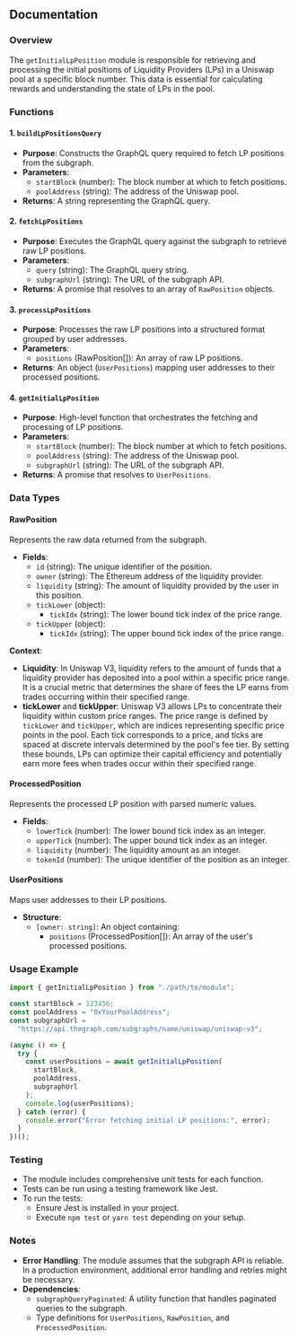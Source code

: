 ## Documentation

### Overview

The `getInitialLpPosition` module is responsible for retrieving and processing the initial positions of Liquidity Providers (LPs) in a Uniswap pool at a specific block number. This data is essential for calculating rewards and understanding the state of LPs in the pool.

### Functions

#### 1. `buildLpPositionsQuery`

- **Purpose**: Constructs the GraphQL query required to fetch LP positions from the subgraph.
- **Parameters**:
  - `startBlock` (number): The block number at which to fetch positions.
  - `poolAddress` (string): The address of the Uniswap pool.
- **Returns**: A string representing the GraphQL query.

#### 2. `fetchLpPositions`

- **Purpose**: Executes the GraphQL query against the subgraph to retrieve raw LP positions.
- **Parameters**:
  - `query` (string): The GraphQL query string.
  - `subgraphUrl` (string): The URL of the subgraph API.
- **Returns**: A promise that resolves to an array of `RawPosition` objects.

#### 3. `processLpPositions`

- **Purpose**: Processes the raw LP positions into a structured format grouped by user addresses.
- **Parameters**:
  - `positions` (RawPosition[]): An array of raw LP positions.
- **Returns**: An object (`UserPositions`) mapping user addresses to their processed positions.

#### 4. `getInitialLpPosition`

- **Purpose**: High-level function that orchestrates the fetching and processing of LP positions.
- **Parameters**:
  - `startBlock` (number): The block number at which to fetch positions.
  - `poolAddress` (string): The address of the Uniswap pool.
  - `subgraphUrl` (string): The URL of the subgraph API.
- **Returns**: A promise that resolves to `UserPositions`.

### Data Types

#### RawPosition

Represents the raw data returned from the subgraph.

- **Fields**:
  - `id` (string): The unique identifier of the position.
  - `owner` (string): The Ethereum address of the liquidity provider.
  - `liquidity` (string): The amount of liquidity provided by the user in this position.
  - `tickLower` (object):
    - `tickIdx` (string): The lower bound tick index of the price range.
  - `tickUpper` (object):
    - `tickIdx` (string): The upper bound tick index of the price range.

**Context**:

- **Liquidity**: In Uniswap V3, liquidity refers to the amount of funds that a liquidity provider has deposited into a pool within a specific price range. It is a crucial metric that determines the share of fees the LP earns from trades occurring within their specified range.
- **tickLower** and **tickUpper**: Uniswap V3 allows LPs to concentrate their liquidity within custom price ranges. The price range is defined by `tickLower` and `tickUpper`, which are indices representing specific price points in the pool. Each tick corresponds to a price, and ticks are spaced at discrete intervals determined by the pool's fee tier. By setting these bounds, LPs can optimize their capital efficiency and potentially earn more fees when trades occur within their specified range.

#### ProcessedPosition

Represents the processed LP position with parsed numeric values.

- **Fields**:
  - `lowerTick` (number): The lower bound tick index as an integer.
  - `upperTick` (number): The upper bound tick index as an integer.
  - `liquidity` (number): The liquidity amount as an integer.
  - `tokenId` (number): The unique identifier of the position as an integer.

#### UserPositions

Maps user addresses to their LP positions.

- **Structure**:
  - `[owner: string]`: An object containing:
    - `positions` (ProcessedPosition[]): An array of the user's processed positions.

### Usage Example

```typescript
import { getInitialLpPosition } from "./path/to/module";

const startBlock = 123456;
const poolAddress = "0xYourPoolAddress";
const subgraphUrl =
  "https://api.thegraph.com/subgraphs/name/uniswap/uniswap-v3";

(async () => {
  try {
    const userPositions = await getInitialLpPosition(
      startBlock,
      poolAddress,
      subgraphUrl
    );
    console.log(userPositions);
  } catch (error) {
    console.error("Error fetching initial LP positions:", error);
  }
})();
```

### Testing

- The module includes comprehensive unit tests for each function.
- Tests can be run using a testing framework like Jest.
- To run the tests:
  - Ensure Jest is installed in your project.
  - Execute `npm test` or `yarn test` depending on your setup.

### Notes

- **Error Handling**: The module assumes that the subgraph API is reliable. In a production environment, additional error handling and retries might be necessary.
- **Dependencies**:
  - `subgraphQueryPaginated`: A utility function that handles paginated queries to the subgraph.
  - Type definitions for `UserPositions`, `RawPosition`, and `ProcessedPosition`.
